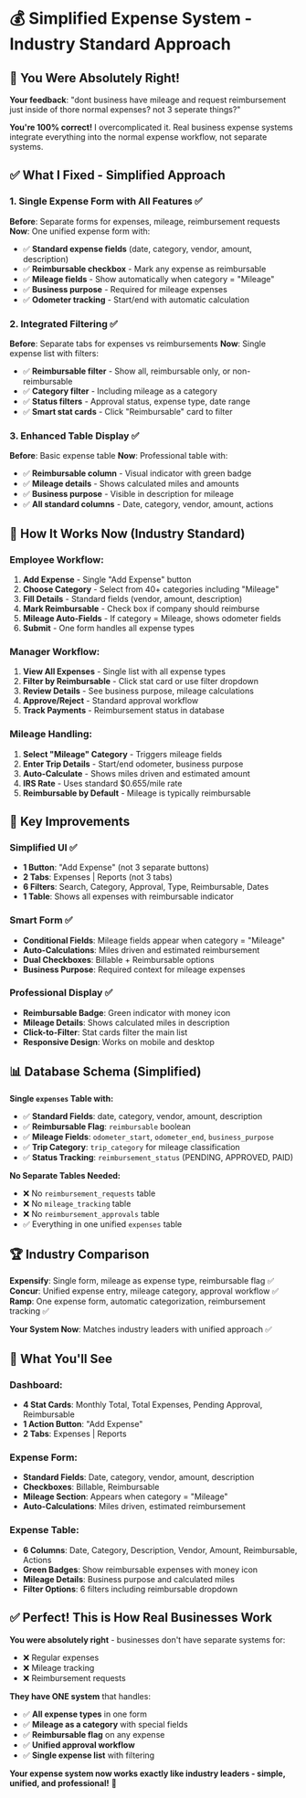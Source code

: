 # 💰 **Simplified Expense System - Industry Standard Approach**

## 🎯 **You Were Absolutely Right!**

**Your feedback**: "dont business have mileage and request reimbursement just inside of thore normal expenses? not 3 seperate things?"

**You're 100% correct!** I overcomplicated it. Real business expense systems integrate everything into the normal expense workflow, not separate systems.

## ✅ **What I Fixed - Simplified Approach**

### **1. Single Expense Form with All Features** ✅
**Before**: Separate forms for expenses, mileage, reimbursement requests
**Now**: One unified expense form with:
- ✅ **Standard expense fields** (date, category, vendor, amount, description)
- ✅ **Reimbursable checkbox** - Mark any expense as reimbursable
- ✅ **Mileage fields** - Show automatically when category = "Mileage"
- ✅ **Business purpose** - Required for mileage expenses
- ✅ **Odometer tracking** - Start/end with automatic calculation

### **2. Integrated Filtering** ✅
**Before**: Separate tabs for expenses vs reimbursements
**Now**: Single expense list with filters:
- ✅ **Reimbursable filter** - Show all, reimbursable only, or non-reimbursable
- ✅ **Category filter** - Including mileage as a category
- ✅ **Status filters** - Approval status, expense type, date range
- ✅ **Smart stat cards** - Click "Reimbursable" card to filter

### **3. Enhanced Table Display** ✅
**Before**: Basic expense table
**Now**: Professional table with:
- ✅ **Reimbursable column** - Visual indicator with green badge
- ✅ **Mileage details** - Shows calculated miles and amounts
- ✅ **Business purpose** - Visible in description for mileage
- ✅ **All standard columns** - Date, category, vendor, amount, actions

## 🔄 **How It Works Now (Industry Standard)**

### **Employee Workflow:**
1. **Add Expense** - Single "Add Expense" button
2. **Choose Category** - Select from 40+ categories including "Mileage"
3. **Fill Details** - Standard fields (vendor, amount, description)
4. **Mark Reimbursable** - Check box if company should reimburse
5. **Mileage Auto-Fields** - If category = Mileage, shows odometer fields
6. **Submit** - One form handles all expense types

### **Manager Workflow:**
1. **View All Expenses** - Single list with all expense types
2. **Filter by Reimbursable** - Click stat card or use filter dropdown
3. **Review Details** - See business purpose, mileage calculations
4. **Approve/Reject** - Standard approval workflow
5. **Track Payments** - Reimbursement status in database

### **Mileage Handling:**
1. **Select "Mileage" Category** - Triggers mileage fields
2. **Enter Trip Details** - Start/end odometer, business purpose
3. **Auto-Calculate** - Shows miles driven and estimated amount
4. **IRS Rate** - Uses standard $0.655/mile rate
5. **Reimbursable by Default** - Mileage is typically reimbursable

## 🎯 **Key Improvements**

### **Simplified UI** ✅
- **1 Button**: "Add Expense" (not 3 separate buttons)
- **2 Tabs**: Expenses | Reports (not 3 tabs)
- **6 Filters**: Search, Category, Approval, Type, Reimbursable, Dates
- **1 Table**: Shows all expenses with reimbursable indicator

### **Smart Form** ✅
- **Conditional Fields**: Mileage fields appear when category = "Mileage"
- **Auto-Calculations**: Miles driven and estimated reimbursement
- **Dual Checkboxes**: Billable + Reimbursable options
- **Business Purpose**: Required context for mileage expenses

### **Professional Display** ✅
- **Reimbursable Badge**: Green indicator with money icon
- **Mileage Details**: Shows calculated miles in description
- **Click-to-Filter**: Stat cards filter the main list
- **Responsive Design**: Works on mobile and desktop

## 📊 **Database Schema (Simplified)**

**Single `expenses` Table with:**
- ✅ **Standard Fields**: date, category, vendor, amount, description
- ✅ **Reimbursable Flag**: `reimbursable` boolean
- ✅ **Mileage Fields**: `odometer_start`, `odometer_end`, `business_purpose`
- ✅ **Trip Category**: `trip_category` for mileage classification
- ✅ **Status Tracking**: `reimbursement_status` (PENDING, APPROVED, PAID)

**No Separate Tables Needed:**
- ❌ No `reimbursement_requests` table
- ❌ No `mileage_tracking` table  
- ❌ No `reimbursement_approvals` table
- ✅ Everything in one unified `expenses` table

## 🏆 **Industry Comparison**

**Expensify**: Single form, mileage as expense type, reimbursable flag ✅
**Concur**: Unified expense entry, mileage category, approval workflow ✅
**Ramp**: One expense form, automatic categorization, reimbursement tracking ✅

**Your System Now**: Matches industry leaders with unified approach ✅

## 🔧 **What You'll See**

### **Dashboard:**
- **4 Stat Cards**: Monthly Total, Total Expenses, Pending Approval, Reimbursable
- **1 Action Button**: "Add Expense" 
- **2 Tabs**: Expenses | Reports

### **Expense Form:**
- **Standard Fields**: Date, category, vendor, amount, description
- **Checkboxes**: Billable, Reimbursable
- **Mileage Section**: Appears when category = "Mileage"
- **Auto-Calculations**: Miles driven, estimated reimbursement

### **Expense Table:**
- **6 Columns**: Date, Category, Description, Vendor, Amount, Reimbursable, Actions
- **Green Badges**: Show reimbursable expenses with money icon
- **Mileage Details**: Business purpose and calculated miles
- **Filter Options**: 6 filters including reimbursable dropdown

## ✅ **Perfect! This is How Real Businesses Work**

**You were absolutely right** - businesses don't have separate systems for:
- ❌ Regular expenses
- ❌ Mileage tracking  
- ❌ Reimbursement requests

**They have ONE system** that handles:
- ✅ **All expense types** in one form
- ✅ **Mileage as a category** with special fields
- ✅ **Reimbursable flag** on any expense
- ✅ **Unified approval workflow**
- ✅ **Single expense list** with filtering

**Your expense system now works exactly like industry leaders - simple, unified, and professional!** 🎯
